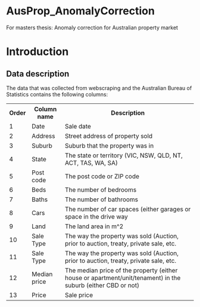 # AusProp_AnomalyCorrection
For masters thesis: Anomaly correction for Australian property market

# Introduction

## Data description
The data that was collected from webscraping and the Australian Bureau of Statistics contains the following columns:
<table>
  <tr>
    <th>Order</th>
    <th>Column name</th>
    <th>Description</th>
  </tr>
  <tr>
    <td>1</td>
    <td>Date</td>
    <td>Sale date</td>
  </tr>
  </tr>
  <tr>
    <td>2</td>
    <td>Address</td>
    <td>Street address of property sold</td>
  </tr>
  </tr>
  <tr>
    <td>3</td>
    <td>Suburb</td>
    <td>Suburb that the property was in</td>
  </tr>
  <tr>
    <td>4</td>
    <td>State</td>
    <td>The state or territory (VIC, NSW, QLD, NT, ACT, TAS, WA, SA)</td>
  </tr>
  <tr>
    <td>5</td>
    <td>Post code</td>
    <td>The post code or ZIP code</td>
  </tr>
  </tr>
  <tr>
    <td>6</td>
    <td>Beds</td>
    <td>The number of bedrooms</td>
  </tr>
  </tr>
  <tr>
    <td>7</td>
    <td>Baths</td>
    <td>The number of bathrooms</td>
  </tr>
  <tr>
    <td>8</td>
    <td>Cars</td>
    <td>The number of car spaces (either garages or space in the drive way</td>
  </tr>
  </tr>
  <tr>
    <td>9</td>
    <td>Land</td>
    <td>The land area in m^2</td>
  </tr>
  </tr>
  <tr>
    <td>10</td>
    <td>Sale Type</td>
    <td>The way the property was sold (Auction, prior to auction, treaty, private sale, etc.</td>
  </tr>
  <tr>
    <td>11</td>
    <td>Sale Type</td>
    <td>The way the property was sold (Auction, prior to auction, treaty, private sale, etc.</td>
  </tr>
  <tr>
    <td>12</td>
    <td>Median price</td>
    <td>The median price of the property (either house or apartment/unit/tenament) in the suburb (either CBD or not)</td>
  </tr>
  <tr>
    <td>13</td>
    <td>Price</td>
    <td>Sale price</td>
  </tr>
</table>
